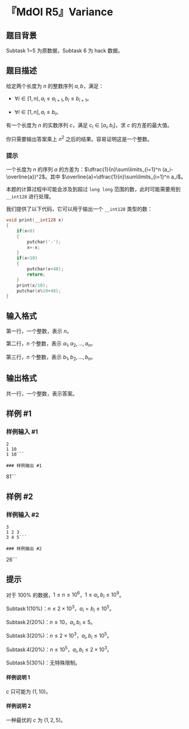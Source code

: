# 『MdOI R5』Variance

## 题目背景

Subtask 1~5 为原数据，Subtask 6 为 hack 数据。

## 题目描述

给定两个长度为 $n$ 的整数序列 $a,b$，满足：
- $\forall i\in [1,n),a_i\le a_{i+1},b_i\le b_{i+1}$。

- $\forall i\in [1,n],a_i\le b_i$。

有一个长度为 $n$ 的实数序列 $c$，满足 $c_i\in [a_i,b_i]$，求 $c$ 的方差的最大值。

你只需要输出答案乘上 $n^2$ 之后的结果。容易证明这是一个整数。

### 提示

一个长度为 $n$ 的序列 $a$ 的方差为：$\dfrac{1}{n}\sum\limits_{i=1}^n (a_i-\overline{a})^2$。其中 $\overline{a}=\dfrac{1}{n}\sum\limits_{i=1}^n a_i$。

本题的计算过程中可能会涉及到超过 `long long` 范围的数，此时可能需要用到 `__int128` 进行处理。

我们提供了以下代码，它可以用于输出一个 `__int128` 类型的数：

``` cpp
void print(__int128 x)
{
	if(x<0)
	{
		putchar('-');
		x=-x;
	}
	if(x<10)
	{
		putchar(x+48);
		return;
	}
	print(x/10);
	putchar(x%10+48);
}
```

## 输入格式

第一行，一个整数，表示 $n$。

第二行，$n$ 个整数，表示 $a_1,a_2,\dots,a_n$。

第三行，$n$ 个整数，表示 $b_1,b_2,\dots,b_n$。

## 输出格式

共一行，一个整数，表示答案。

## 样例 #1

### 样例输入 #1
```
2
1 10
1 10```

### 样例输出 #1

```
81```

## 样例 #2

### 样例输入 #2
```
3
1 2 3
3 4 5```

### 样例输出 #2

```
26```

## 提示

对于 $100\%$ 的数据，$1\le n\le 10^6$，$1\le a_i,b_i\le 10^9$。

$\operatorname{Subtask} 1(10\%)$：$n\le 2\times 10^3$，$a_i=b_i\le 10^5$。

$\operatorname{Subtask} 2(20\%)$：$n\le 10$，$a_i,b_i\le 5$。

$\operatorname{Subtask} 3(20\%)$：$n\le 2\times 10^3$，$a_i,b_i\le 10^5$。

$\operatorname{Subtask} 4(20\%)$：$n\le 10^5$，$a_i,b_i\le 2\times 10^3$。

$\operatorname{Subtask} 5(30\%)$：无特殊限制。

#### 样例说明 1

$c$ 只可能为 $(1,10)$。

#### 样例说明 2

一种最优的 $c$ 为 $(1,2,5)$。

